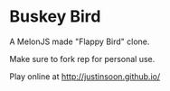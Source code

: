Buskey Bird
===========

A MelonJS made "Flappy Bird" clone.

Make sure to fork rep for personal use.

Play online at http://justinsoon.github.io/
